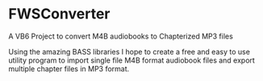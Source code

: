 # FWSConverter
A VB6 Project to convert M4B audiobooks to Chapterized MP3 files

Using the amazing BASS libraries I hope to create a free and easy to use utility program to import single file M4B format audiobook files and export multiple chapter files in MP3 format.
